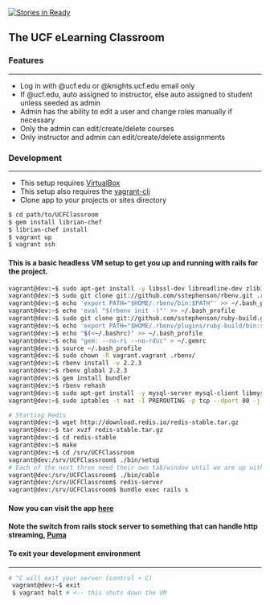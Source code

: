 [![Stories in Ready](https://badge.waffle.io/ucfpoosd9/UCFClassroom.png?label=ready&title=Ready)](https://waffle.io/ucfpoosd9/UCFClassroom)

## The UCF eLearning Classroom

### Features
<!-- Items commented out have not been completed -->
------------------------------
* Log in with @ucf.edu or @knights.ucf.edu email only
* If @ucf.edu, auto assigned to instructor, else auto assigned to student unless seeded as admin
* Admin has the ability to edit a user and change roles manually if necessary
* Only the admin can edit/create/delete courses
* Only instructor and admin can edit/create/delete assignments

### Development
----------------------------------
* This setup requires [VirtualBox](https://www.virtualbox.org/wiki/Downloads)
* This setup also requires the [vagrant-cli](http://docs.vagrantup.com/v2/cli/)
* Clone app to your projects or sites directory

```bash
$ cd path/to/UCFClassroom
$ gem install librian-chef
$ librian-chef install
$ vagrant up
$ vagrant ssh
```

#### This is a basic headless VM setup to get you up and running with rails for the project.

```bash
vagrant@dev:~$ sudo apt-get install -y libssl-dev libreadline-dev zlib1g-dev g++
vagrant@dev:~$ sudo git clone git://github.com/sstephenson/rbenv.git .rbenv
vagrant@dev:~$ echo 'export PATH="$HOME/.rbenv/bin:$PATH"' >> ~/.bash_profile
vagrant@dev:~$ echo 'eval "$(rbenv init -)"' >> ~/.bash_profile
vagrant@dev:~$ sudo git clone git://github.com/sstephenson/ruby-build.git ~/.rbenv/plugins/ruby-build
vagrant@dev:~$ echo 'export PATH="$HOME/.rbenv/plugins/ruby-build/bin:$PATH"' >> ~/.bash_profile
vagrant@dev:~$ echo "$(<~/.bashrc)" >> ~/.bash_profile
vagrant@dev:~$ echo "gem: --no-ri --no-rdoc" > ~/.gemrc
vagrant@dev:~$ source ~/.bash_profile
vagrant@dev:~$ sudo chown -R vagrant.vagrant .rbenv/
vagrant@dev:~$ rbenv install -v 2.2.3
vagrant@dev:~$ rbenv global 2.2.3
vagrant@dev:~$ gem install bundler
vagrant@dev:~$ rbenv rehash
vagrant@dev:~$ sudo apt-get install -y mysql-server mysql-client libmysqlclient-dev libpcre3-dev # hit enter for all pink screen questions, these are in regard to the password setup
vagrant@dev:~$ sudo iptables -t nat -I PREROUTING -p tcp --dport 80 -j REDIRECT --to-ports 3000

# Starting Redis
vagrant@dev:~$ wget http://download.redis.io/redis-stable.tar.gz
vagrant@dev:~$ tar xvzf redis-stable.tar.gz
vagrant@dev:~$ cd redis-stable
vagrant@dev:~$ make
vagrant@dev:~$ cd /srv/UCFClassroom
vagrant@dev:/srv/UCFClassroom$ ./bin/setup
# Each of the next three need their own tab/window until we are up with foreman
vagrant@dev:/srv/UCFClassroom$ ./bin/cable
vagrant@dev:/srv/UCFClassroom$ redis-server
vagrant@dev:/srv/UCFClassroom$ bundle exec rails s
```
#### Now you can visit the app [here](http://dev.ucfclassroom.com/)

#### Note the switch from rails stock server to something that can handle http streaming, [Puma](http://puma.io/)


#### To exit your development environment
----------------------------------------------
```bash
# ^C will exit your server (control + C)
 vagrant@dev:~$ exit
 $ vagrant halt # <-- this shuts down the VM
 ```
